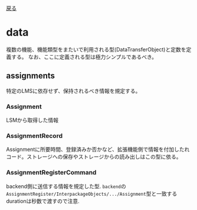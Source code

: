 [戻る](../README.md)

# data
複数の機能、機能類型をまたいで利用される型(DataTransferObject)と定数を定義する。
なお、ここに定義される型は極力シンプルであるべき。

## assignments
特定のLMSに依存せず、保持されるべき情報を規定する。

### Assignment
LSMから取得した情報

### AssignmentRecord
Assignmentに所要時間、登録済みか否かなど、拡張機能側で情報を付加したれコード。ストレージへの保存やストレージからの読み出しはこの型に依る。

### AssignmentRegisterCommand
backend側に送信する情報を規定した型.
`backend`の`AssignmentRegister/InterpackageObjects/.../Assignment`型と一致する
durationは秒数で渡すので注意.